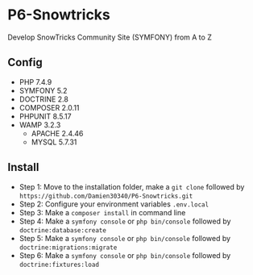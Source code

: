 # P6-Snowtricks
Develop SnowTricks Community Site (SYMFONY) from A to Z

## Config
- PHP 7.4.9
- SYMFONY 5.2
- DOCTRINE 2.8
- COMPOSER 2.0.11
- PHPUNIT 8.5.17
- WAMP 3.2.3
  - APACHE 2.4.46
  - MYSQL 5.7.31

## Install
* Step 1: Move to the installation folder, make a `git clone` followed by `https://github.com/Damien30340/P6-Snowtricks.git`
* Step 2: Configure your environment variables `.env.local` 
* Step 3: Make a `composer install` in command line
* Step 4: Make a `symfony console` or `php bin/console` followed by `doctrine:database:create`
* Step 5: Make a `symfony console` or `php bin/console` followed by `doctrine:migrations:migrate`
* Step 6: Make a `symfony console` or `php bin/console` followed by `doctrine:fixtures:load` 
